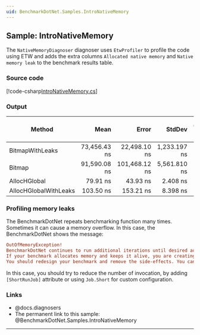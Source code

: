 ```yaml
---
uid: BenchmarkDotNet.Samples.IntroNativeMemory
---
```


## Sample: IntroNativeMemory

The `NativeMemoryDiagnoser` diagnoser uses `EtwProfiler` to profile the code using ETW and adds the extra columns `Allocated native memory` and `Native memory leak` to the benchmark results table.

### Source code

[!code-csharp[IntroNativeMemory.cs](../../../samples/BenchmarkDotNet.Samples/IntroNativeMemory.cs)]

### Output

|                Method |         Mean |         Error |       StdDev | Gen 0 | Gen 1 | Gen 2 | Allocated | Allocated native memory | Native memory leak |
|---------------------- |-------------:|--------------:|-------------:|------:|------:|------:|----------:|------------------------:|-------------------:|
|       BitmapWithLeaks | 73,456.43 ns |  22,498.10 ns | 1,233.197 ns |     - |     - |     - |     177 B |                 13183 B |            11615 B |
|                Bitmap | 91,590.08 ns | 101,468.12 ns | 5,561.810 ns |     - |     - |     - |     180 B |                 12624 B |                  - |
|          AllocHGlobal |     79.91 ns |      43.93 ns |     2.408 ns |     - |     - |     - |         - |                    80 B |                  - |
| AllocHGlobalWithLeaks |    103.50 ns |     153.21 ns |     8.398 ns |     - |     - |     - |         - |                    80 B |               80 B |

### Profiling memory leaks

The BenchmarkDotNet repeats benchmarking function many times. Sometimes it can cause a memory overflow. In this case, the BenchmarkDotNet shows the message: 

```ini
OutOfMemoryException!
BenchmarkDotNet continues to run additional iterations until desired accuracy level is achieved. It's possible only if the benchmark method doesn't have any side-effects.
If your benchmark allocates memory and keeps it alive, you are creating a memory leak.
You should redesign your benchmark and remove the side-effects. You can use `OperationsPerInvoke`, `IterationSetup` and `IterationCleanup` to do that.
```

In this case, you should try to reduce the number of invocation, by adding `[ShortRunJob]` attribute or using `Job.Short` for custom configuration.

### Links

* @docs.diagnosers
* The permanent link to this sample: @BenchmarkDotNet.Samples.IntroNativeMemory

---